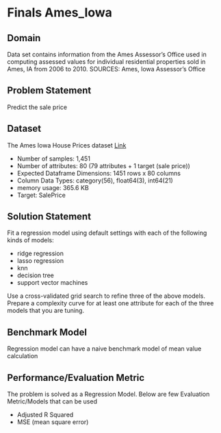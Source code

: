 # Finals Ames_Iowa

## Domain
Data set contains information from the Ames Assessor’s Office used in computing assessed values for individual residential properties sold in Ames, IA from 2006 to 2010.
SOURCES: 
Ames, Iowa Assessor’s Office 

## Problem Statement
Predict the sale price

## Dataset

The Ames Iowa House Prices dataset [Link](https://www.kaggle.com/c/house-prices-advanced-regression-techniques/data)

- Number of samples: 1,451
- Number of attributes: 80 (79 attributes + 1 target (sale price))
- Expected Dataframe Dimensions: 1451 rows x 80 columns
- Column Data Types: category(56), float64(3), int64(21)
- memory usage: 365.6 KB
- Target: SalePrice

## Solution Statement

Fit a regression model using default settings with each of the following kinds of models:

   - ridge regression
   - lasso regression
   - knn
   - decision tree
   - support vector machines
   
Use a cross-validated grid search to refine three of the above models.
Prepare a complexity curve for at least one attribute for each of the three models that you are tuning.

## Benchmark Model

Regression model can have a naive benchmark model of mean value calculation

## Performance/Evaluation Metric

The problem is solved as a Regression Model. Below are few Evaluation Metric/Models that can be used
- Adjusted R Squared
- MSE (mean square error)
